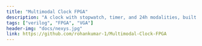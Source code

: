 ```yaml
---
title: "Multimodal Clock FPGA"
description: "A clock with stopwatch, timer, and 24h modalities, built from scratch on a Digilent Nexys A7-100T."
tags: ["verilog", "FPGA", "VGA"]
header-img: "docs/nexys.jpg"
link: https://github.com/rohankumar-1/Multimodal-Clock-FPGA
---
```

